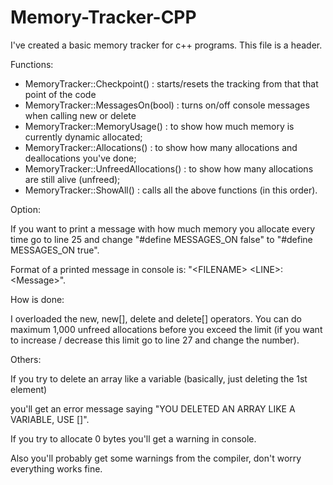 # Memory-Tracker-CPP
I've created a basic memory tracker for c++ programs. This file is a header.


Functions:

- MemoryTracker::Checkpoint() : starts/resets the tracking from that that point of the code
- MemoryTracker::MessagesOn(bool) : turns on/off console messages when calling new or delete
- MemoryTracker::MemoryUsage() : to show how much memory is currently dynamic allocated;
- MemoryTracker::Allocations() : to show how many allocations and deallocations you've done;
- MemoryTracker::UnfreedAllocations() : to show how many allocations are still alive (unfreed);
- MemoryTracker::ShowAll() : calls all the above functions (in this order).


Option:

If you want to print a message with how much memory you allocate every time
go to line 25 and change "#define MESSAGES_ON false" to "#define MESSAGES_ON true".

Format of a printed message in console is: "\<FILENAME\> \<LINE\>: \<Message\>".


How is done:

I overloaded the new, new[], delete and delete[] operators.
You can do maximum 1,000 unfreed allocations before you exceed the limit
(if you want to increase / decrease this limit go to line 27 and change the number).


Others:

If you try to delete an array like a variable (basically, just deleting the 1st element)

you'll get an error message saying "YOU DELETED AN ARRAY LIKE A VARIABLE, USE []".

If you try to allocate 0 bytes you'll get a warning in console.

Also you'll probably get some warnings from the compiler, don't worry everything works fine.
